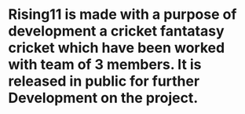 # Rising11 is made with a purpose of development a cricket fantatasy cricket which have been worked with team of 3 members. It is released in public for further Development on the project.
